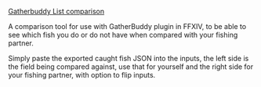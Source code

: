 [Gatherbuddy List comparison](https://curlyworm.github.io/gbcompare.html)

A comparison tool for use with GatherBuddy plugin in FFXIV, to be able to see which fish you do or do not have when compared with your fishing partner.

Simply paste the exported caught fish JSON into the inputs, the left side is the field being compared against, use that for yourself and the right side for your fishing partner, with option to flip inputs.
